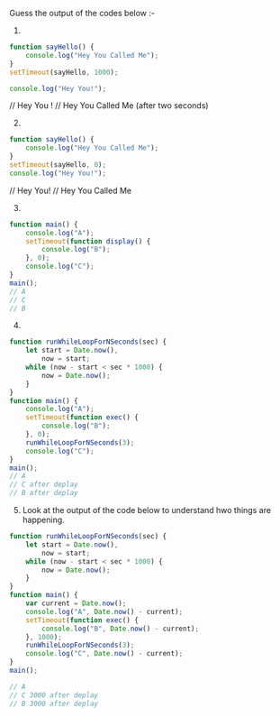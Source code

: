 Guess the output of the codes below :-

1.

```js
function sayHello() {
	console.log("Hey You Called Me");
}
setTimeout(sayHello, 1000);

console.log("Hey You!");
```

// Hey You !
// Hey You Called Me (after two seconds)

2.

```js
function sayHello() {
	console.log("Hey You Called Me");
}
setTimeout(sayHello, 0);
console.log("Hey You!");
```

// Hey You!
// Hey You Called Me

3.

```js
function main() {
	console.log("A");
	setTimeout(function display() {
		console.log("B");
	}, 0);
	console.log("C");
}
main();
// A
// C
// B
```

4.

```js
function runWhileLoopForNSeconds(sec) {
	let start = Date.now(),
		now = start;
	while (now - start < sec * 1000) {
		now = Date.now();
	}
}
function main() {
	console.log("A");
	setTimeout(function exec() {
		console.log("B");
	}, 0);
	runWhileLoopForNSeconds(3);
	console.log("C");
}
main();
// A
// C after deplay
// B after deplay
```

5. Look at the output of the code below to understand hwo things are happening.

```js
function runWhileLoopForNSeconds(sec) {
	let start = Date.now(),
		now = start;
	while (now - start < sec * 1000) {
		now = Date.now();
	}
}
function main() {
	var current = Date.now();
	console.log("A", Date.now() - current);
	setTimeout(function exec() {
		console.log("B", Date.now() - current);
	}, 1000);
	runWhileLoopForNSeconds(3);
	console.log("C", Date.now() - current);
}
main();

// A
// C 3000 after deplay
// B 3000 after deplay
```
